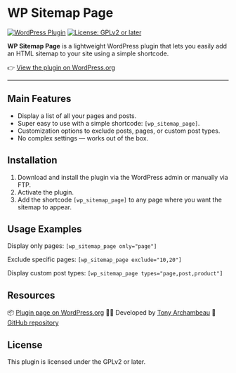 # WP Sitemap Page

[![WordPress Plugin](https://img.shields.io/wordpress/plugin/v/wp-sitemap-page?style=flat-square)](https://wordpress.org/plugins/wp-sitemap-page/)
[![License: GPLv2 or later](https://img.shields.io/badge/license-GPLv2%20or%20later-blue.svg?style=flat-square)](https://www.gnu.org/licenses/old-licenses/gpl-2.0.html)

**WP Sitemap Page** is a lightweight WordPress plugin that lets you easily add an HTML sitemap to your site using a simple shortcode.

👉 [View the plugin on WordPress.org](https://wordpress.org/plugins/wp-sitemap-page/)

---

## Main Features

- Display a list of all your pages and posts.
- Super easy to use with a simple shortcode: `[wp_sitemap_page]`.
- Customization options to exclude posts, pages, or custom post types.
- No complex settings — works out of the box.

## Installation

1. Download and install the plugin via the WordPress admin or manually via FTP.
2. Activate the plugin.
3. Add the shortcode `[wp_sitemap_page]` to any page where you want the sitemap to appear.

## Usage Examples

Display only pages:
`[wp_sitemap_page only="page"]`

Exclude specific pages:
`[wp_sitemap_page exclude="10,20"]`

Display custom post types:
`[wp_sitemap_page types="page,post,product"]`


## Resources
📦 [Plugin page on WordPress.org](https://wordpress.org/plugins/wp-sitemap-page/)
🧑‍💻 Developed by [Tony Archambeau](https://tonyarchambeau.com/)
📂 [GitHub repository](https://github.com/TonyArchambeau/wp-sitemap-page)

## License
This plugin is licensed under the GPLv2 or later.

